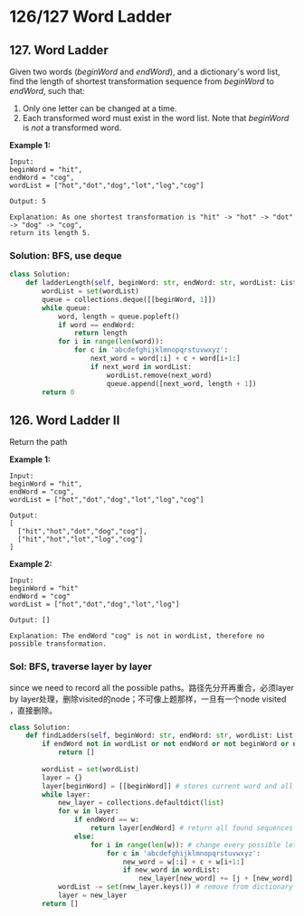 # 126/127 Word Ladder

## 127. Word Ladder

Given two words \(_beginWord_ and _endWord_\), and a dictionary's word list, find the length of shortest transformation sequence from _beginWord_ to _endWord_, such that:

1. Only one letter can be changed at a time.
2. Each transformed word must exist in the word list. Note that _beginWord_ is _not_ a transformed word.

**Example 1:**

```text
Input:
beginWord = "hit",
endWord = "cog",
wordList = ["hot","dot","dog","lot","log","cog"]

Output: 5

Explanation: As one shortest transformation is "hit" -> "hot" -> "dot" -> "dog" -> "cog",
return its length 5.
```

### Solution: BFS, use deque

```python
class Solution:
    def ladderLength(self, beginWord: str, endWord: str, wordList: List[str]) -> int:
        wordList = set(wordList)
        queue = collections.deque([[beginWord, 1]])
        while queue:
            word, length = queue.popleft()
            if word == endWord:
                return length
            for i in range(len(word)):
                for c in 'abcdefghijklmnopqrstuvwxyz':
                    next_word = word[:i] + c + word[i+1:]
                    if next_word in wordList:
                        wordList.remove(next_word)
                        queue.append([next_word, length + 1])
        return 0
```

## 126. Word Ladder II

Return the path

**Example 1:**

```text
Input:
beginWord = "hit",
endWord = "cog",
wordList = ["hot","dot","dog","lot","log","cog"]

Output:
[
  ["hit","hot","dot","dog","cog"],
  ["hit","hot","lot","log","cog"]
]
```

**Example 2:**

```text
Input:
beginWord = "hit"
endWord = "cog"
wordList = ["hot","dot","dog","lot","log"]

Output: []

Explanation: The endWord "cog" is not in wordList, therefore no possible transformation.
```

### Sol: BFS, traverse layer by layer

since we need to record all the possible paths。路径先分开再重合，必须layer by layer处理，删除visited的node；不可像上题那样，一旦有一个node visited ，直接删除。

```python
class Solution:
    def findLadders(self, beginWord: str, endWord: str, wordList: List[str]) -> List[List[str]]:
        if endWord not in wordList or not endWord or not beginWord or not wordList:
            return []
        
        wordList = set(wordList)               
        layer = {} 
        layer[beginWord] = [[beginWord]] # stores current word and all possible paths
        while layer:
            new_layer = collections.defaultdict(list)
            for w in layer:
                if endWord == w:    
                    return layer[endWord] # return all found sequences
                else:
                    for i in range(len(w)): # change every possible letter and check if it's in dictionary
                        for c in 'abcdefghijklmnopqrstuvwxyz':
                            new_word = w[:i] + c + w[i+1:]
                            if new_word in wordList:
                                new_layer[new_word] += [j + [new_word] for j in layer[w]] # add new word to all sequences and form new layer element
            wordList -= set(new_layer.keys()) # remove from dictionary to prevent loops
            layer = new_layer
        return []
```

### 


